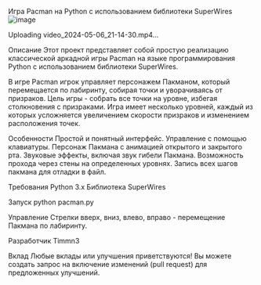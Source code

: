 Игра Pacman на Python с использованием библиотеки SuperWires
![image](https://github.com/Timmn3/Pacman/assets/90189283/3f88417d-ebdc-45a1-b4b0-a0df9c8dcbc2)


Uploading video_2024-05-06_21-14-30.mp4…


Описание
Этот проект представляет собой простую реализацию классической аркадной игры Pacman на языке программирования Python с использованием библиотеки SuperWires.

В игре Pacman игрок управляет персонажем Пакманом, который перемещается по лабиринту, собирая точки и уворачиваясь от призраков. Цель игры - собрать все точки на уровне, избегая столкновения с призраками. Игра имеет несколько уровней, каждый из которых усложняется увеличением скорости призраков и изменением расположения точек.

Особенности
Простой и понятный интерфейс.
Управление с помощью клавиатуры.
Персонаж Пакмана с анимацией открытого и закрытого рта.
Звуковые эффекты, включая звук гибели Пакмана.
Возможность прохода через стены на определенных уровнях.
Запись всех шагов пакмана для отладки в файл.

Требования
Python 3.x
Библиотека SuperWires

Запуск
python pacman.py

Управление
Стрелки вверх, вниз, влево, вправо - перемещение Пакмана по лабиринту.

Разработчик
Timmn3

Вклад
Любые вклады или улучшения приветствуются! Вы можете создать запрос на включение изменений (pull request) для предложенных улучшений.




